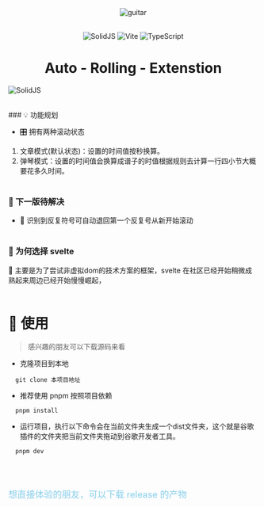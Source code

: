 <div align="center"> 
  <img alt="guitar" src="https://guitar-1305021979.cos.ap-guangzhou.myqcloud.com/%E5%90%89%E4%BB%96.png?q-sign-algorithm=sha1&q-ak=AKIDDvS-jJnOx2MiMNFjhsMVGuZhVzmF_Ibw8_Dr2kgEZ3Iw03p7kj16Wrj4YraPVFAL&q-sign-time=1657405215;1657408815&q-key-time=1657405215;1657408815&q-header-list=&q-url-param-list=&q-signature=c8dd4e48019800a221a8af1283266d5cda56e24f&x-cos-security-token=5J1CivR22u574hgygzW1cElqjWwCeHVa7e411e48ec5a8f6ab1fc0d75352faf826RJsqMmA2Wo9FItSnSeCjNSYT-1utch98VAibC14ry9MHsS32tYFu9966kvY7dOH_Bib-HFDpfTNVs5nvqCzbqlu28P1NXK71ccNMZGacDQ_JXfVWuNvxWkFgyJMV7yBkHPp1JkGWwve8Px86SeapJNaioe8tWn8f1OMiYRNVaEPbpwdbu6t_McHb7F6r3K2">
  <br> <br>

![SolidJS](https://img.shields.io/badge/SolidJS-2c4f7c?style=for-the-badge&logo=solid&logoColor=c8c9cb)
![Vite](https://img.shields.io/badge/vite-%23646CFF.svg?style=for-the-badge&logo=vite&logoColor=white)
![TypeScript](https://img.shields.io/badge/typescript-%23007ACC.svg?style=for-the-badge&logo=typescript&logoColor=white)

  <h1> Auto - Rolling - Extenstion </h1>
</div>
 <p>
  <img src="https://assets.solidjs.com/banner?project=Auto - Rolling - Extenstion&type=core" alt="SolidJS" />
</p>
 <br> 
### 💡 功能规划

- 🎛 拥有两种滚动状态
1. 文章模式(默认状态)：设置的时间值按秒换算。
2. 弹琴模式：设置的时间值会换算成谱子的时值根据规则去计算一行四小节大概要花多久时间。
 <br> <br>

### 🔭 下一版待解决

- 🎵 识别到反复符号可自动退回第一个反复号从新开始滚动
 <br> <br>

### 🧬 为何选择 svelte

🤩 主要是为了尝试非虚拟dom的技术方案的框架，svelte 在社区已经开始稍微成熟起来周边已经开始慢慢崛起，
 <br> <br>

# 🦄 使用

> 感兴趣的朋友可以下载源码来看

- 克隆项目到本地

```shell
  git clone 本项目地址
```

- 推荐使用 pnpm 按照项目依赖

```shell
  pnpm install
```

- 运行项目，执行以下命令会在当前文件夹生成一个dist文件夹，这个就是谷歌插件的文件夹把当前文件夹拖动到谷歌开发者工具。

```shell
  pnpm dev
```

<br> <br>

 <p style="color: skyblue; font-size: 18px">想直接体验的朋友，可以下载 release 的产物</p>
